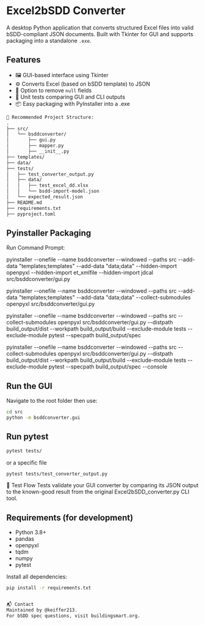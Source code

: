 # Excel2bSDD Converter

A desktop Python application that converts structured Excel files into valid bSDD-compliant JSON documents. Built with Tkinter for GUI and supports packaging into a standalone `.exe`.

## Features

- 🖼️ GUI-based interface using Tkinter
- ⚙️ Converts Excel (based on bSDD template) to JSON
- 🧹 Option to remove `null` fields
- 🧪 Unit tests comparing GUI and CLI outputs
- 📦 Easy packaging with PyInstaller into a .exe

```markdown
📁 Recommended Project Structure:
.
├── src/
│   └── bsddconverter/
│       ├── gui.py
│       ├── mapper.py
│       ├── __init__.py
├── templates/
├── data/
├── tests/
│   ├── test_converter_output.py
│   ├── data/
│   │   ├── test_excel_dd.xlsx
│   │   └── bsdd-import-model.json
│   └── expected_result.json
├── README.md
├── requirements.txt
├── pyproject.toml
```

## Pyinstaller Packaging
Run Command Prompt: 

pyinstaller --onefile --name bsddconverter --windowed --paths src --add-data "templates;templates" --add-data "data;data" --hidden-import openpyxl --hidden-import et_xmlfile  --hidden-import jdcal src/bsddconverter/gui.py

pyinstaller --onefile --name bsddconverter --windowed --paths src --add-data "templates;templates" --add-data "data;data" --collect-submodules openpyxl src/bsddconverter/gui.py

<!-- Build Ouput Path excluding tests -->
pyinstaller --onefile --name bsddconverter --windowed --paths src --collect-submodules openpyxl src/bsddconverter/gui.py --distpath build_output/dist --workpath build_output/build --exclude-module tests --exclude-module pytest --specpath build_output/spec

<!-- Build Ouput Path excluding tests with console -->
pyinstaller --onefile --name bsddconverter --windowed --paths src --collect-submodules openpyxl src/bsddconverter/gui.py --distpath build_output/dist --workpath build_output/build --exclude-module tests --exclude-module pytest --specpath build_output/spec --console

## Run the GUI
Navigate to the root folder then use:

```bash 
cd src
python -m bsddconverter.gui
```

## Run pytest
```bash
pytest tests/
```
or a specific file
```bash
pytest tests/test_converter_output.py
```

🧪 Test Flow
Tests validate your GUI converter by comparing its JSON output to the known-good result from the original Excel2bSDD_converter.py CLI tool.

## Requirements (for development)

- Python 3.8+
- pandas
- openpyxl
- tqdm
- numpy
- pytest

Install all dependencies:
```bash
pip install -r requirements.txt


📬 Contact
Maintained by @keiffer213.
For bSDD spec questions, visit buildingsmart.org.